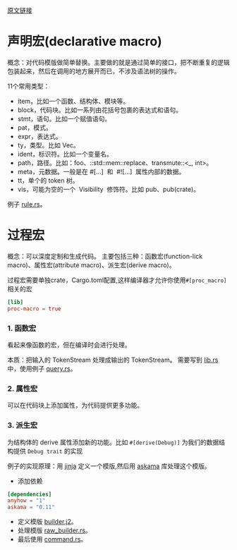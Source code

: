 [原文链接](https://time.geekbang.org/column/article/481359)
# 声明宏(declarative macro)
概念：对代码模版做简单替换。主要做的就是通过简单的接口，把不断重复的逻辑包装起来，然后在调用的地方展开而已，不涉及语法树的操作。

11个常用类型：
- item，比如一个函数、结构体、模块等。
- block，代码块。比如一系列由花括号包裹的表达式和语句。
- stmt，语句。比如一个赋值语句。
- pat，模式。
- expr，表达式。
- ty，类型。比如 Vec。
- ident，标识符。比如一个变量名。
- path，路径。比如：foo、::std::mem::replace、transmute::<_, int>。
- meta，元数据。一般是在 #[...]  和  #![...]  属性内部的数据。
- tt，单个的 token 树。
- vis，可能为空的一个  Visibility  修饰符。比如 pub、pub(crate)。

例子 [rule.rs](./examples/rule.rs)。

# 过程宏
概念：可以深度定制和生成代码。
主要包括三种：函数宏(function-lick macro)、属性宏(attribute macro)、派生宏(derive macro)。

过程宏需要单独crate，Cargo.toml配置,这样编译器才允许你使用`#[proc_macro]` 相关的宏
```toml
[lib]
proc-macro = true

```
### 1. 函数宏
看起来像函数的宏，但在编译时会进行处理。

本质：把输入的 TokenStream 处理成输出的 TokenStream。
需要写到 [lib.rs](./src/lib.rs) 中，使用例子 [query.rs](./examples/query.rs)。
### 2. 属性宏
可以在代码块上添加属性，为代码提供更多功能。

### 3. 派生宏
为结构体的 derive 属性添加新的功能。比如 `#[derive(Debug)]` 为我们的数据结构提供 `Debug trait` 的实现

例子的实现原理：用 [jinja](https://jinja.palletsprojects.com/en/3.0.x/) 定义一个模版,然后用 [askama](https://github.com/djc/askama) 库处理这个模版。

- 添加依赖
```toml
[dependencies]
anyhow = "1"
askama = "0.11"
```
- 定义模版 [builder.j2](./templates/builder.j2)。
- 处理模版 [raw_builder.rs](./src/raw_builder.rs)。
- 最后使用 [command.rs](./examples/command.rs)。